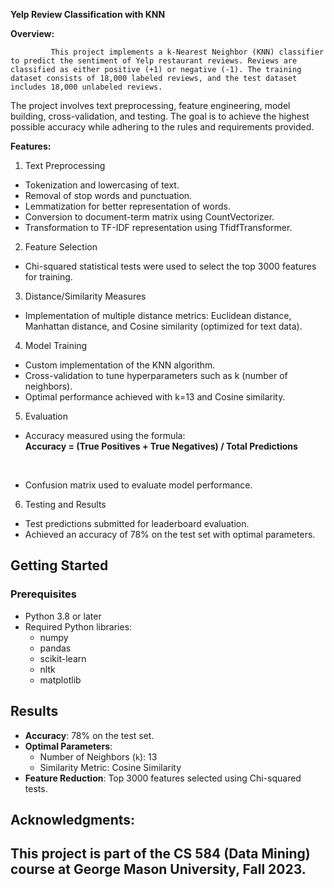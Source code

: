 **Yelp Review Classification with KNN**

**Overview:**

             This project implements a k-Nearest Neighbor (KNN) classifier to predict the sentiment of Yelp restaurant reviews. Reviews are classified as either positive (+1) or negative (-1). The training dataset consists of 18,000 labeled reviews, and the test dataset includes 18,000 unlabeled reviews.

The project involves text preprocessing, feature engineering, model building, cross-validation, and testing. The goal is to achieve the highest possible accuracy while adhering to the rules and requirements provided.

**Features:**

1) Text Preprocessing

* Tokenization and lowercasing of text.  
* Removal of stop words and punctuation.  
* Lemmatization for better representation of words.  
* Conversion to document-term matrix using CountVectorizer.  
* Transformation to TF-IDF representation using TfidfTransformer.


2) Feature Selection

* Chi-squared statistical tests were used to select the top 3000 features for training.


3) Distance/Similarity Measures

* Implementation of multiple distance metrics: Euclidean distance, Manhattan distance, and Cosine similarity (optimized for text data).


4) Model Training

* Custom implementation of the KNN algorithm.  
* Cross-validation to tune hyperparameters such as k (number of neighbors).  
* Optimal performance achieved with k=13 and Cosine similarity.


5) Evaluation

* Accuracy measured using the formula:  
              **Accuracy \= (True Positives \+ True Negatives) / Total Predictions**

​

* Confusion matrix used to evaluate model performance.


6) Testing and Results

* Test predictions submitted for leaderboard evaluation.  
* Achieved an accuracy of 78% on the test set with optimal parameters.

## **Getting Started**

### **Prerequisites**

* Python 3.8 or later  
* Required Python libraries:  
  * numpy  
  * pandas  
  * scikit-learn  
  * nltk  
  * matplotlib  
    

## **Results**

* **Accuracy**: 78% on the test set.  
* **Optimal Parameters**:  
  * Number of Neighbors (`k`): 13  
  * Similarity Metric: Cosine Similarity  
* **Feature Reduction**: Top 3000 features selected using Chi-squared tests.

## **Acknowledgments:**

## This project is part of the CS 584 (Data Mining) course at George Mason University, Fall 2023\.

